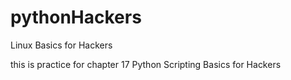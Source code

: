 # pythonHackers
Linux Basics for Hackers

this is practice for 
chapter 17 Python Scripting Basics for Hackers
